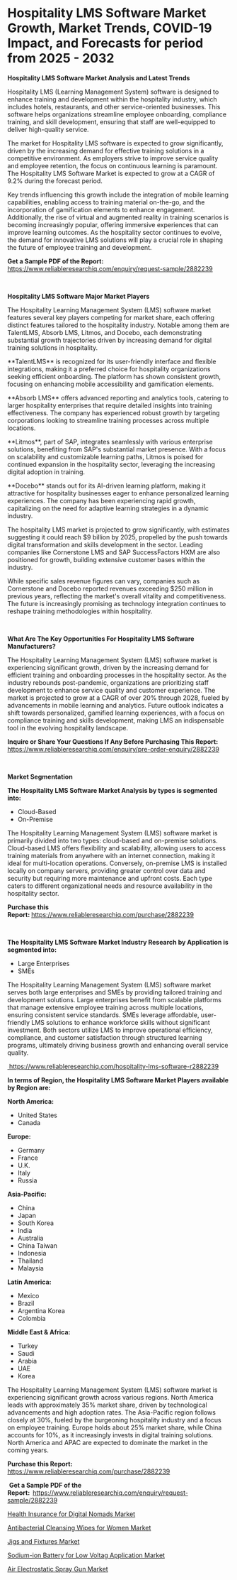 <p><h1>Hospitality LMS Software Market Growth, Market Trends, COVID-19 Impact, and Forecasts for period from 2025 - 2032</h1></p><p><strong>Hospitality LMS Software Market Analysis and Latest Trends</strong></p>
<p><p>Hospitality LMS (Learning Management System) software is designed to enhance training and development within the hospitality industry, which includes hotels, restaurants, and other service-oriented businesses. This software helps organizations streamline employee onboarding, compliance training, and skill development, ensuring that staff are well-equipped to deliver high-quality service. </p><p>The market for Hospitality LMS software is expected to grow significantly, driven by the increasing demand for effective training solutions in a competitive environment. As employers strive to improve service quality and employee retention, the focus on continuous learning is paramount. The Hospitality LMS Software Market is expected to grow at a CAGR of 9.2% during the forecast period. </p><p>Key trends influencing this growth include the integration of mobile learning capabilities, enabling access to training material on-the-go, and the incorporation of gamification elements to enhance engagement. Additionally, the rise of virtual and augmented reality in training scenarios is becoming increasingly popular, offering immersive experiences that can improve learning outcomes. As the hospitality sector continues to evolve, the demand for innovative LMS solutions will play a crucial role in shaping the future of employee training and development.</p></p>
<p><strong>Get a Sample PDF of the Report:&nbsp;</strong> <a href="https://www.reliableresearchiq.com/enquiry/request-sample/2882239?utm_campaign=1102&utm_medium=2&utm_source=Github&utm_content=ia&utm_term=13032025&utm_id=hospitality-lms-software">https://www.reliableresearchiq.com/enquiry/request-sample/2882239</a></p>
<p>&nbsp;</p>
<p><strong>Hospitality LMS Software Major Market Players</strong></p>
<p><p>The Hospitality Learning Management System (LMS) software market features several key players competing for market share, each offering distinct features tailored to the hospitality industry. Notable among them are TalentLMS, Absorb LMS, Litmos, and Docebo, each demonstrating substantial growth trajectories driven by increasing demand for digital training solutions in hospitality.</p><p>**TalentLMS** is recognized for its user-friendly interface and flexible integrations, making it a preferred choice for hospitality organizations seeking efficient onboarding. The platform has shown consistent growth, focusing on enhancing mobile accessibility and gamification elements.</p><p>**Absorb LMS** offers advanced reporting and analytics tools, catering to larger hospitality enterprises that require detailed insights into training effectiveness. The company has experienced robust growth by targeting corporations looking to streamline training processes across multiple locations.</p><p>**Litmos**, part of SAP, integrates seamlessly with various enterprise solutions, benefiting from SAP's substantial market presence. With a focus on scalability and customizable learning paths, Litmos is poised for continued expansion in the hospitality sector, leveraging the increasing digital adoption in training.</p><p>**Docebo** stands out for its AI-driven learning platform, making it attractive for hospitality businesses eager to enhance personalized learning experiences. The company has been experiencing rapid growth, capitalizing on the need for adaptive learning strategies in a dynamic industry.</p><p>The hospitality LMS market is projected to grow significantly, with estimates suggesting it could reach $9 billion by 2025, propelled by the push towards digital transformation and skills development in the sector. Leading companies like Cornerstone LMS and SAP SuccessFactors HXM are also positioned for growth, building extensive customer bases within the industry.</p><p>While specific sales revenue figures can vary, companies such as Cornerstone and Docebo reported revenues exceeding $250 million in previous years, reflecting the market's overall vitality and competitiveness. The future is increasingly promising as technology integration continues to reshape training methodologies within hospitality.</p></p>
<p>&nbsp;</p>
<p><strong>What Are The Key Opportunities For Hospitality LMS Software Manufacturers?</strong></p>
<p><p>The Hospitality Learning Management System (LMS) software market is experiencing significant growth, driven by the increasing demand for efficient training and onboarding processes in the hospitality sector. As the industry rebounds post-pandemic, organizations are prioritizing staff development to enhance service quality and customer experience. The market is projected to grow at a CAGR of over 20% through 2028, fueled by advancements in mobile learning and analytics. Future outlook indicates a shift towards personalized, gamified learning experiences, with a focus on compliance training and skills development, making LMS an indispensable tool in the evolving hospitality landscape.</p></p>
<p><strong>Inquire or Share Your Questions If Any Before Purchasing This Report:</strong> <a href="https://www.reliableresearchiq.com/enquiry/pre-order-enquiry/2882239?utm_campaign=1102&utm_medium=2&utm_source=Github&utm_content=ia&utm_term=13032025&utm_id=hospitality-lms-software">https://www.reliableresearchiq.com/enquiry/pre-order-enquiry/2882239</a></p>
<p>&nbsp;</p>
<p><strong>Market Segmentation</strong></p>
<p><strong>The Hospitality LMS Software Market Analysis by types is segmented into:</strong></p>
<p><ul><li>Cloud-Based</li><li>On-Premise</li></ul></p>
<p><p>The Hospitality Learning Management System (LMS) software market is primarily divided into two types: cloud-based and on-premise solutions. Cloud-based LMS offers flexibility and scalability, allowing users to access training materials from anywhere with an internet connection, making it ideal for multi-location operations. Conversely, on-premise LMS is installed locally on company servers, providing greater control over data and security but requiring more maintenance and upfront costs. Each type caters to different organizational needs and resource availability in the hospitality sector.</p></p>
<p><strong>Purchase this Report:&nbsp;</strong><a href="https://www.reliableresearchiq.com/purchase/2882239?utm_campaign=1102&utm_medium=2&utm_source=Github&utm_content=ia&utm_term=13032025&utm_id=hospitality-lms-software">https://www.reliableresearchiq.com/purchase/2882239</a></p>
<p>&nbsp;</p>
<p><strong>The Hospitality LMS Software Market Industry Research by Application is segmented into:</strong></p>
<p><ul><li>Large Enterprises</li><li>SMEs</li></ul></p>
<p><p>The Hospitality Learning Management System (LMS) software market serves both large enterprises and SMEs by providing tailored training and development solutions. Large enterprises benefit from scalable platforms that manage extensive employee training across multiple locations, ensuring consistent service standards. SMEs leverage affordable, user-friendly LMS solutions to enhance workforce skills without significant investment. Both sectors utilize LMS to improve operational efficiency, compliance, and customer satisfaction through structured learning programs, ultimately driving business growth and enhancing overall service quality.</p></p>
<p><a href="https://www.reliableresearchiq.com/hospitality-lms-software-r2882239?utm_campaign=1102&utm_medium=2&utm_source=Github&utm_content=ia&utm_term=13032025&utm_id=hospitality-lms-software">&nbsp;https://www.reliableresearchiq.com/hospitality-lms-software-r2882239</a></p>
<p><strong>In terms of Region, the Hospitality LMS Software Market Players available by Region are:</strong></p>
<p>
    <p> <strong> North America: </strong>
        <ul>
            <li>United States</li>
            <li>Canada</li>
        </ul>
        </p> 
    <p> <strong> Europe: </strong>
        <ul>
            <li>Germany</li>
            <li>France</li>
            <li>U.K.</li>
            <li>Italy</li>
            <li>Russia</li>
        </ul>
        </p> 
    <p> <strong> Asia-Pacific: </strong>
        <ul>
            <li>China</li>
            <li>Japan</li>
            <li>South Korea</li>
            <li>India</li>
            <li>Australia</li>
            <li>China Taiwan</li>
            <li>Indonesia</li>
            <li>Thailand</li>
            <li>Malaysia</li>
        </ul>
        </p> 
    <p> <strong> Latin America: </strong>
        <ul>
            <li>Mexico</li>
            <li>Brazil</li>
            <li>Argentina Korea</li>
            <li>Colombia</li>
        </ul>
        </p> 
    <p> <strong> Middle East & Africa: </strong>
        <ul>
            <li>Turkey</li>
            <li>Saudi</li>
            <li>Arabia</li>
            <li>UAE</li>
            <li>Korea</li>
        </ul>
    </p>
    </p>
<p><p>The Hospitality Learning Management System (LMS) software market is experiencing significant growth across various regions. North America leads with approximately 35% market share, driven by technological advancements and high adoption rates. The Asia-Pacific region follows closely at 30%, fueled by the burgeoning hospitality industry and a focus on employee training. Europe holds about 25% market share, while China accounts for 10%, as it increasingly invests in digital training solutions. North America and APAC are expected to dominate the market in the coming years.</p></p>
<p><strong>Purchase this Report: </strong><a href="https://www.reliableresearchiq.com/purchase/2882239?utm_campaign=1102&utm_medium=2&utm_source=Github&utm_content=ia&utm_term=13032025&utm_id=hospitality-lms-software">https://www.reliableresearchiq.com/purchase/2882239</a></p>
<p>&nbsp;<strong>Get a Sample PDF of the Report:&nbsp;&nbsp;</strong><a href="https://www.reliableresearchiq.com/enquiry/request-sample/2882239?utm_campaign=1102&utm_medium=2&utm_source=Github&utm_content=ia&utm_term=13032025&utm_id=hospitality-lms-software">https://www.reliableresearchiq.com/enquiry/request-sample/2882239</a></p>
<p><strong></strong></p>
<p><p><a href="https://github.com/airitaursela/Market-Research-Report-List-1/blob/main/health-insurance-for-digital-nomads-market.md?utm_campaign=1102&utm_medium=2&utm_source=Github&utm_content=ia&utm_term=13032025&utm_id=hospitality-lms-software">Health Insurance for Digital Nomads Market</a></p><p><a href="https://github.com/sacmatidora/Market-Research-Report-List-1/blob/main/antibacterial-cleansing-wipes-for-women-market.md?utm_campaign=1102&utm_medium=2&utm_source=Github&utm_content=ia&utm_term=13032025&utm_id=hospitality-lms-software">Antibacterial Cleansing Wipes for Women Market</a></p><p><a href="https://github.com/ardgenoud/Market-Research-Report-List-1/blob/main/jigs-and-fixtures-market.md?utm_campaign=1102&utm_medium=2&utm_source=Github&utm_content=ia&utm_term=13032025&utm_id=hospitality-lms-software">Jigs and Fixtures Market</a></p><p><a href="https://github.com/zalubakoraka/Market-Research-Report-List-1/blob/main/sodium-ion-battery-for-low-voltag-application-market.md?utm_campaign=1102&utm_medium=2&utm_source=Github&utm_content=ia&utm_term=13032025&utm_id=hospitality-lms-software">Sodium-ion Battery for Low Voltag Application Market</a></p><p><a href="https://github.com/cingozascard/Market-Research-Report-List-1/blob/main/air-electrostatic-spray-gun-market.md?utm_campaign=1102&utm_medium=2&utm_source=Github&utm_content=ia&utm_term=13032025&utm_id=hospitality-lms-software">Air Electrostatic Spray Gun Market</a></p></p>
